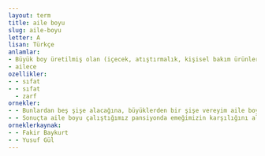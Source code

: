 ```yaml
---
layout: term
title: aile boyu
slug: aile-boyu
letter: A
lisan: Türkçe
anlamlar:
- Büyük boy üretilmiş olan (içecek, atıştırmalık, kişisel bakım ürünleri vb.)
- ailece
ozellikler:
- - sıfat
- - sıfat
  - zarf
ornekler:
- - Bunlardan beş şişe alacağına, büyüklerden bir şişe vereyim aile boyu, onu götür, daha iyi değil mi?
- - Sonuçta aile boyu çalıştığımız pansiyonda emeğimizin karşılığını aldık.
orneklerkaynak:
- - Fakir Baykurt
- - Yusuf Gül
---
```


